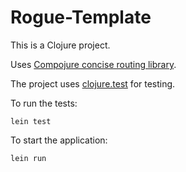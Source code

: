 # Rogue-Template

This is a Clojure project.

Uses [Compojure concise routing library](https://github.com/weavejester/compojure).

The project uses [clojure.test](https://clojure.github.io/clojure/clojure.test-api.html) for testing.

To run the tests:

    lein test

To start the application:

    lein run

